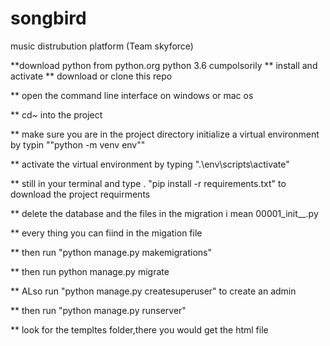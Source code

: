 # songbird
music distrubution platform (Team skyforce)

**download python from python.org   python 3.6 cumpolsorily
** install and activate
** download or clone this repo

** open the command line interface on windows or mac os

** cd~  into the project


**  make sure you are in the project directory initialize a virtual environment by typin  ""python -m venv env""

** activate the virtual environment by typing ".\env\scripts\activate"

** still in your terminal and type . "pip install -r requirements.txt" to download the project requirments


** delete the database and the  files in the migration i mean  00001_init__.py

** every thing you can fiind in the migation file 

** then run "python manage.py makemigrations"

** then run python manage.py migrate

** ALso run  "python manage.py createsuperuser" to create an admin

** then run "python manage.py runserver"

** look for the templtes folder,there you would get the html file
